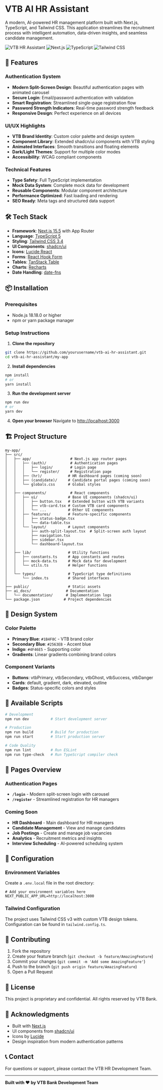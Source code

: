 # VTB AI HR Assistant

A modern, AI-powered HR management platform built with Next.js, TypeScript, and Tailwind CSS. This application streamlines the recruitment process with intelligent automation, data-driven insights, and seamless candidate management.

![VTB HR Assistant](https://img.shields.io/badge/VTB-HR_Assistant-1B4F8C?style=for-the-badge)
![Next.js](https://img.shields.io/badge/Next.js-15.5-black?style=for-the-badge&logo=next.js)
![TypeScript](https://img.shields.io/badge/TypeScript-5.0-blue?style=for-the-badge&logo=typescript)
![Tailwind CSS](https://img.shields.io/badge/Tailwind-3.4-38B2AC?style=for-the-badge&logo=tailwind-css)

## 🚀 Features

### Authentication System
- **Modern Split-Screen Design**: Beautiful authentication pages with animated carousel
- **Secure Login**: Email/password authentication with validation
- **Smart Registration**: Streamlined single-page registration flow
- **Password Strength Indicators**: Real-time password strength feedback
- **Responsive Design**: Perfect experience on all devices

### UI/UX Highlights
- **VTB Brand Identity**: Custom color palette and design system
- **Component Library**: Extended shadcn/ui components with VTB styling
- **Animated Interfaces**: Smooth transitions and floating elements
- **Dark/Light Themes**: Support for multiple color modes
- **Accessibility**: WCAG compliant components

### Technical Features
- **Type Safety**: Full TypeScript implementation
- **Mock Data System**: Complete mock data for development
- **Reusable Components**: Modular component architecture
- **Performance Optimized**: Fast loading and rendering
- **SEO Ready**: Meta tags and structured data support

## 🛠️ Tech Stack

- **Framework**: [Next.js 15.5](https://nextjs.org/) with App Router
- **Language**: [TypeScript 5](https://www.typescriptlang.org/)
- **Styling**: [Tailwind CSS 3.4](https://tailwindcss.com/)
- **UI Components**: [shadcn/ui](https://ui.shadcn.com/)
- **Icons**: [Lucide React](https://lucide.dev/)
- **Forms**: [React Hook Form](https://react-hook-form.com/)
- **Tables**: [TanStack Table](https://tanstack.com/table)
- **Charts**: [Recharts](https://recharts.org/)
- **Date Handling**: [date-fns](https://date-fns.org/)

## 📦 Installation

### Prerequisites
- Node.js 18.18.0 or higher
- npm or yarn package manager

### Setup Instructions

1. **Clone the repository**
```bash
git clone https://github.com/yourusername/vtb-ai-hr-assistant.git
cd vtb-ai-hr-assistant/my-app
```

2. **Install dependencies**
```bash
npm install
# or
yarn install
```

3. **Run the development server**
```bash
npm run dev
# or
yarn dev
```

4. **Open your browser**
Navigate to [http://localhost:3000](http://localhost:3000)

## 🏗️ Project Structure

```
my-app/
├── src/
│   ├── app/                  # Next.js app router pages
│   │   ├── (auth)/           # Authentication pages
│   │   │   ├── login/        # Login page
│   │   │   └── register/     # Registration page
│   │   ├── (hr)/            # HR dashboard pages (coming soon)
│   │   ├── (candidate)/     # Candidate portal pages (coming soon)
│   │   └── globals.css      # Global styles
│   │
│   ├── components/           # React components
│   │   ├── ui/              # Base UI components (shadcn/ui)
│   │   │   ├── button.tsx   # Extended button with VTB variants
│   │   │   ├── vtb-card.tsx # Custom VTB card components
│   │   │   └── ...          # Other UI components
│   │   ├── features/        # Feature-specific components
│   │   │   ├── status-badge.tsx
│   │   │   └── data-table.tsx
│   │   └── layout/          # Layout components
│   │       ├── auth-split-layout.tsx  # Split-screen auth layout
│   │       ├── navigation.tsx
│   │       ├── sidebar.tsx
│   │       └── dashboard-layout.tsx
│   │
│   ├── lib/                 # Utility functions
│   │   ├── constants.ts     # App constants and routes
│   │   ├── mock-data.ts     # Mock data for development
│   │   └── utils.ts         # Helper functions
│   │
│   └── types/               # TypeScript type definitions
│       └── index.ts         # Shared interfaces
│
├── public/                  # Static assets
├── ai_docs/                # Documentation
│   └── documentation/      # Implementation logs
└── package.json           # Project dependencies
```

## 🎨 Design System

### Color Palette
- **Primary Blue**: `#1B4F8C` - VTB brand color
- **Secondary Blue**: `#2563EB` - Accent blue
- **Indigo**: `#4F46E5` - Supporting color
- **Gradients**: Linear gradients combining brand colors

### Component Variants
- **Buttons**: vtbPrimary, vtbSecondary, vtbGhost, vtbSuccess, vtbDanger
- **Cards**: default, gradient, dark, elevated, outline
- **Badges**: Status-specific colors and styles

## 🚦 Available Scripts

```bash
# Development
npm run dev          # Start development server

# Production
npm run build        # Build for production
npm run start        # Start production server

# Code Quality
npm run lint         # Run ESLint
npm run type-check   # Run TypeScript compiler check
```

## 📱 Pages Overview

### Authentication Pages
- **`/login`** - Modern split-screen login with carousel
- **`/register`** - Streamlined registration for HR managers

### Coming Soon
- **HR Dashboard** - Main dashboard for HR managers
- **Candidate Management** - View and manage candidates
- **Job Postings** - Create and manage job vacancies
- **Analytics** - Recruitment metrics and insights
- **Interview Scheduling** - AI-powered scheduling system

## 🔧 Configuration

### Environment Variables
Create a `.env.local` file in the root directory:

```env
# Add your environment variables here
NEXT_PUBLIC_APP_URL=http://localhost:3000
```

### Tailwind Configuration
The project uses Tailwind CSS v3 with custom VTB design tokens. Configuration can be found in `tailwind.config.ts`.

## 🤝 Contributing

1. Fork the repository
2. Create your feature branch (`git checkout -b feature/AmazingFeature`)
3. Commit your changes (`git commit -m 'Add some AmazingFeature'`)
4. Push to the branch (`git push origin feature/AmazingFeature`)
5. Open a Pull Request

## 📄 License

This project is proprietary and confidential. All rights reserved by VTB Bank.

## 🙏 Acknowledgments

- Built with [Next.js](https://nextjs.org/)
- UI components from [shadcn/ui](https://ui.shadcn.com/)
- Icons by [Lucide](https://lucide.dev/)
- Design inspiration from modern authentication patterns

## 📞 Contact

For questions or support, please contact the VTB HR Development Team.

---

**Built with ❤️ by VTB Bank Development Team**